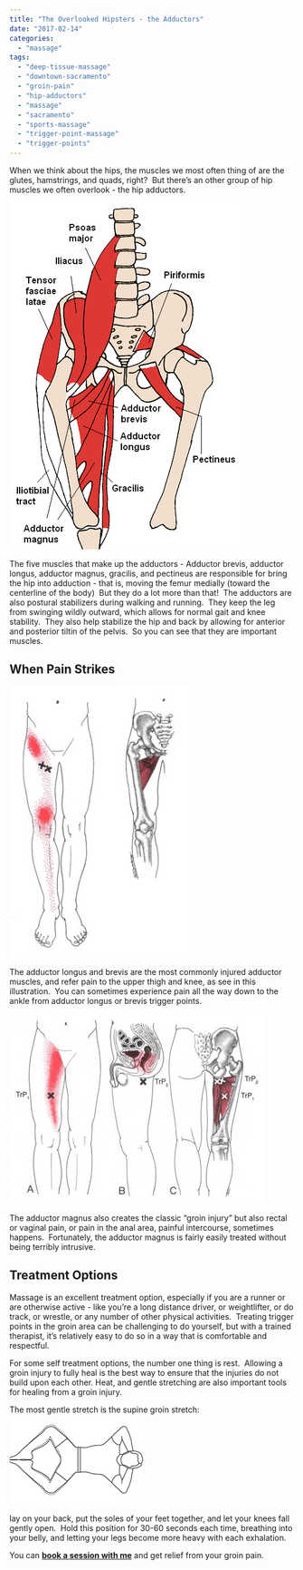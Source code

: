 ```yaml
---
title: "The Overlooked Hipsters - the Adductors"
date: "2017-02-14"
categories: 
  - "massage"
tags: 
  - "deep-tissue-massage"
  - "downtown-sacramento"
  - "groin-pain"
  - "hip-adductors"
  - "massage"
  - "sacramento"
  - "sports-massage"
  - "trigger-point-massage"
  - "trigger-points"
---
```


When we think about the hips, the muscles we most often thing of are the glutes, hamstrings, and quads, right?  But there’s an other group of hip muscles we often overlook - the hip adductors.

![](images/tumblr_inline_oldofhMcGf1qfdmqm_540.png)

The five muscles that make up the adductors - Adductor brevis, adductor longus, adductor magnus, gracilis, and pectineus are responsible for bring the hip into adduction - that is, moving the femur medially (toward the centerline of the body)  But they do a lot more than that!  The adductors are also postural stabilizers during walking and running.  They keep the leg from swinging wildly outward, which allows for normal gait and knee stability.  They also help stabilize the hip and back by allowing for anterior and posterior tiltin of the pelvis.  So you can see that they are important muscles.

## **When Pain Strikes**

![](images/tumblr_inline_oldosauBcF1qfdmqm_540.png)

The adductor longus and brevis are the most commonly injured adductor muscles, and refer pain to the upper thigh and knee, as see in this illustration.  You can sometimes experience pain all the way down to the ankle from adductor longus or brevis trigger points.  

![](images/tumblr_inline_oldovexmET1qfdmqm_540.png)

The adductor magnus also creates the classic “groin injury” but also rectal or vaginal pain, or pain in the anal area, painful intercourse, sometimes happens.  Fortunately, the adductor magnus is fairly easily treated without being terribly intrusive.

## **Treatment Options**  

Massage is an excellent treatment option, especially if you are a runner or are otherwise active - like you’re a long distance driver, or weightlifter, or do track, or wrestle, or any number of other physical activities.  Treating trigger points in the groin area can be challenging to do yourself, but with a trained therapist, it’s relatively easy to do so in a way that is comfortable and respectful.

For some self treatment options, the number one thing is rest.  Allowing a groin injury to fully heal is the best way to ensure that the injuries do not build upon each other. Heat, and gentle stretching are also important tools for healing from a groin injury.  

The most gentle stretch is the supine groin stretch:

![](images/tumblr_inline_oldri01m6E1qfdmqm_540.png)

lay on your back, put the soles of your feet together, and let your knees fall gently open.  Hold this position for 30-60 seconds each time, breathing into your belly, and letting your legs become more heavy with each exhalation.

You can **[book a session with me](http://paulbrownmassagetherapy.fullslate.com)** and get relief from your groin pain.
